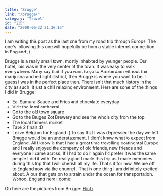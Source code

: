 ```yaml
---
title: "Brugge"
link: "/brugge/"
category: "Travel"
id: "215"
date: "2008-06-22 21:36:16"
---
```


I am writing this post as the last one from my road trip through Europe. The one's following this one will hopefully be
from a stable internet connection in England ;)

Brugge is a really small town, mostly inhabited by younger people. Our hotel, Ibis was in the very center of the town.
It was easy to walk everywhere. Many say that if you want to go to Amsterdam without the marijuana and red light
district, then Brugge is where you want to be. I guess i was in the perfect place then. There isn't that much history in
the city as such, it just a chill relaxing environment. Here are some of the things I did in Brugge:

<!--more-->

* Eat Samurai Sauce and Fries and chocolate everyday
* Visit the local cathedral
* Go to the old town square
* Go to the Bruges Zot Brewery and see the whole city from the top
* The local farmers market
* Take 2 finals :D
* Leave Belgium for England :( To say that I was depressed the day we left Brugge would be an understatement. I didn't
  know what to expect from England. All I know is that I had a great time travelling continental Europe and I really
  enjoyed the company of old friends, new friends and everyone I came across. If I had to do it again I'd prefer it was
  the same people I did it with. I'm really glad I made this trip as I made memories during this trip that I will
  cherish all my life. That's it for now. We are off to England now via the chunnel . That is one thing I am definitely
  excited about. A bus that gets on to a train under the ocean for transportation. Wohoo. England here I come!

Oh here are the pictures from Brugge: [Flickr](http://www.flickr.com/photos/akshayp/sets/72157625389394104/)
